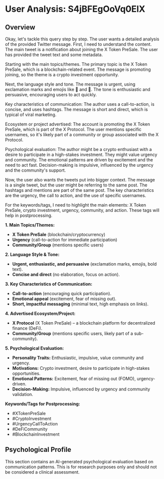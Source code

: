 # User Analysis: S4jBFEgOoVq0ElX

## Overview

<think>
Okay, let's tackle this query step by step. The user wants a detailed analysis of the provided Twitter message. First, I need to understand the content. The main tweet is a notification about joining the X Token PreSale. The user has provided the tweet text and some metadata.

Starting with the main topics/themes. The primary topic is the X Token PreSale, which is a blockchain-related event. The message is promoting joining, so the theme is a crypto investment opportunity.

Next, the language style and tone. The message is urgent, using exclamation marks and emojis like 🚨 and 📌. The tone is enthusiastic and persuasive, encouraging users to act quickly.

Key characteristics of communication: The author uses a call-to-action, is concise, and uses hashtags. The message is short and direct, which is typical of viral marketing.

Ecosystem or project advertised: The account is promoting the X Token PreSale, which is part of the X Protocol. The user mentions specific usernames, so it's likely part of a community or group associated with the X Protocol.

Psychological evaluation: The author might be a crypto enthusiast with a desire to participate in a high-stakes investment. They might value urgency and community. The emotional patterns are driven by excitement and the need to act fast. Decision-making is impulsive, influenced by the urgency and the community's support.

Now, the user also wants the tweets put into bigger context. The message is a single tweet, but the user might be referring to the same post. The hashtags and mentions are part of the same post. The key characteristics are the urgency, the call to action, and the use of specific usernames.

For the keywords/tags, I need to highlight the main elements: X Token PreSale, crypto investment, urgency, community, and action. These tags will help in postprocessing.
</think>

**1. Main Topics/Themes:**  
- **X Token PreSale** (blockchain/cryptocurrency)  
- **Urgency** (call-to-action for immediate participation)  
- **Community/Group** (mentions specific users)  

**2. Language Style & Tone:**  
- **Urgent, enthusiastic, and persuasive** (exclamation marks, emojis, bold text).  
- **Concise and direct** (no elaboration, focus on action).  

**3. Key Characteristics of Communication:**  
- **Call-to-action** (encouraging quick participation).  
- **Emotional appeal** (excitement, fear of missing out).  
- **Short, impactful messaging** (minimal text, high emphasis on links).  

**4. Advertised Ecosystem/Project:**  
- **X Protocol** (X Token PreSale) – a blockchain platform for decentralized finance (DeFi).  
- **Community/Group** (mentions specific users, likely part of a sub-community).  

**5. Psychological Evaluation:**  
- **Personality Traits:** Enthusiastic, impulsive, value community and urgency.  
- **Motivations:** Crypto investment, desire to participate in high-stakes opportunities.  
- **Emotional Patterns:** Excitement, fear of missing out (FOMO), urgency-driven.  
- **Decision-Making:** Impulsive, influenced by urgency and community validation.  

**Keywords/Tags for Postprocessing:**  
- #XTokenPreSale  
- #CryptoInvestment  
- #UrgencyCallToAction  
- #DeFiCommunity  
- #BlockchainInvestment

## Psychological Profile

This section contains an AI-generated psychological evaluation based on communication patterns. This is for research purposes only and should not be considered a clinical assessment.